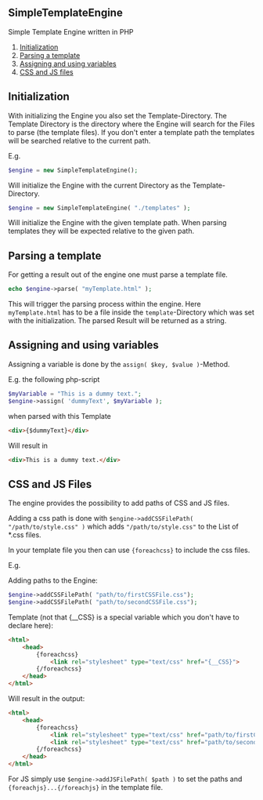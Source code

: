 SimpleTemplateEngine
--------------------

Simple Template Engine written in PHP

1. [Initialization](#initialization)
1. [Parsing a template](#parsing-a-template)
1. [Assigning and using variables](#assigning-and-using-variables)
1. [CSS and JS files](#css-and-js-files)

Initialization
--------------
With initializing the Engine you also set the Template-Directory. The Template Directory is the directory where the Engine will search for the Files to parse (the template files). If you don't enter a template path the templates will be searched relative to the current path.

E.g.
```php
$engine = new SimpleTemplateEngine();
```
Will initialize the Engine with the current Directory as the Template-Directory.
```php
$engine = new SimpleTemplateEngine( "./templates" );
```
Will initialize the Engine with the given template path. When parsing templates they will be expected relative to the given path.

Parsing a template
------------------
For getting a result out of the engine one must parse a template file.
```php
echo $engine->parse( "myTemplate.html" );
```
This will trigger the parsing process within the engine. Here `myTemplate.html` has to be a file inside the `template`-Directory which was set with the initialization. The parsed Result will be returned as a string.

Assigning and using variables
-----------------------------
Assigning a variable is done by the `assign( $key, $value )`-Method.

E.g. the following php-script
```php
$myVariable = "This is a dummy text.";
$engine->assign( 'dummyText', $myVariable );
```
when parsed with this Template
```html
<div>{$dummyText}</div>
```
Will result in
```html
<div>This is a dummy text.</div>
```

CSS and JS Files
----------------
The engine provides the possibility to add paths of CSS and JS files.

Adding a css path is done with `$engine->addCSSFilePath( "/path/to/style.css" )` which adds `"/path/to/style.css"` to the List of *.css files.

In your template file you then can use `{foreachcss}` to include the css files.

E.g.

Adding paths to the Engine:
```php
$engine->addCSSFilePath( "path/to/firstCSSFile.css");
$engine->addCSSFilePath( "path/to/secondCSSFile.css");

```
Template (not that {__CSS} is a special variable which you don't have to declare here):
```html
<html>
    <head>
        {foreachcss}
            <link rel="stylesheet" type="text/css" href="{__CSS}">
        {/foreachcss}
    </head>
</html>
```

Will result in the output:

```html
<html>
    <head>
        {foreachcss}
            <link rel="stylesheet" type="text/css" href="path/to/firstCSSFile.css">
            <link rel="stylesheet" type="text/css" href="path/to/secondCSSFile.css">
        {/foreachcss}
    </head>
</html>
```

For JS simply use `$engine->addJSFilePath( $path )` to set the paths and `{foreachjs}...{/foreachjs}` in the template file.
